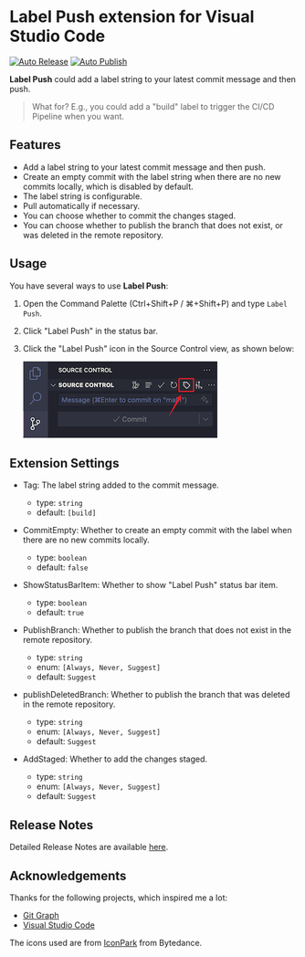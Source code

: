 # Label Push extension for Visual Studio Code

[![Auto Release](https://github.com/wy-luke/label-push/actions/workflows/release.yml/badge.svg)](https://github.com/wy-luke/label-push/actions/workflows/release.yml)
[![Auto Publish](https://github.com/wy-luke/label-push/actions/workflows/publish.yml/badge.svg)](https://github.com/wy-luke/label-push/actions/workflows/publish.yml)

**Label Push** could add a label string to your latest commit message and then push.

> What for? E.g., you could add a "build" label to trigger the CI/CD Pipeline when you want.

## Features

- Add a label string to your latest commit message and then push.
- Create an empty commit with the label string when there are no new commits locally, which is disabled by default.
- The label string is configurable.
- Pull automatically if necessary.
- You can choose whether to commit the changes staged.
- You can choose whether to publish the branch that does not exist, or was deleted in the remote repository.

## Usage

You have several ways to use **Label Push**:

1. Open the Command Palette (Ctrl+Shift+P / ⌘+Shift+P) and type `Label Push`.
2. Click "Label Push" in the status bar.
3. Click the "Label Push" icon in the Source Control view, as shown below:

   ![Souce Control View Navigation Menu](https://raw.githubusercontent.com/wy-luke/label-push/main/apps/vscode/resources/menu-navigation.png)

## Extension Settings

- Tag: The label string added to the commit message.

  - type: `string`
  - default: `[build]`

- CommitEmpty: Whether to create an empty commit with the label when there are no new commits locally.

  - type: `boolean`
  - default: `false`

- ShowStatusBarItem: Whether to show "Label Push" status bar item.

  - type: `boolean`
  - default: `true`

- PublishBranch: Whether to publish the branch that does not exist in the remote repository.

  - type: `string`
  - enum: `[Always, Never, Suggest]`
  - default: `Suggest`

- publishDeletedBranch: Whether to publish the branch that was deleted in the remote repository.

  - type: `string`
  - enum: `[Always, Never, Suggest]`
  - default: `Suggest`

- AddStaged: Whether to add the changes staged.
  - type: `string`
  - enum: `[Always, Never, Suggest]`
  - default: `Suggest`

## Release Notes

Detailed Release Notes are available [here](CHANGELOG.md).

## Acknowledgements

Thanks for the following projects, which inspired me a lot:

- [Git Graph](https://github.com/mhutchie/vscode-git-graph)
- [Visual Studio Code](https://github.com/microsoft/vscode)

The icons used are from [IconPark](https://github.com/bytedance/iconpark) from Bytedance.
